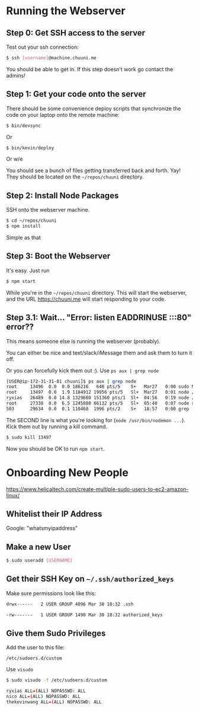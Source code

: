 # Running the Webserver

## Step 0: Get SSH access to the server
Test out your ssh connection:

```bash
$ ssh [username]@machine.chuuni.me
```

You should be able to get in. If this step doesn't work go contact the admins!

## Step 1: Get your code onto the server

There should be some convenience deploy scripts that synchronize the code on your laptop onto
the remote machine:

```bash
$ bin/devsync
```

Or 

```bash
$ bin/kevin/deploy
```

Or w/e

You should see a bunch of files getting transferred back and forth. Yay! They should be located
on the `~/repos/chuuni` directory.


## Step 2: Install Node Packages

SSH onto the webserver machine.

```bash
$ cd ~/repos/chuuni
$ npm install
```

Simple as that

## Step 3: Boot the Webserver

It's easy. Just run 

```bash
$ npm start
```

While you're in the `~/repos/chuuni` directory. This will start the webserver, and the URL 
https://chuuni.me will start responding to your code.


## Step 3.1: Wait... "Error: listen EADDRINUSE :::80" error??
This means someone else is running the webserver (probably).

You can either be nice and text/slack/iMessage them and ask them to turn it off.

Or you can forcefully kick them out :). Use `ps aux | grep node`

```bash
[USER@ip-172-31-31-81 chuuni]$ ps aux | grep node
root     13496  0.0  0.0 186216   648 pts/5    S+   Mar27   0:00 sudo NODE_ENV=production nodemon server/server.js
root     13497  0.0  1.9 1184912 19956 pts/5   Sl+  Mar27   0:01 node /usr/bin/nodemon server/server.js
ryxias   26489  0.0 14.8 1329680 151360 pts/1  Sl+  04:56   0:19 node /usr/bin/webpack --config=webpack.config.js -d --watch
root     27338  0.0  6.5 1245880 66132 pts/5   Sl+  05:40   0:07 node server/server.js
503      29634  0.0  0.1 110468  1996 pts/2    S+   18:57   0:00 grep --color=auto node
```

The SECOND line is what you're looking for (`node /usr/bin/nodemon ...`). Kick them out by running a kill command.

```bash
$ sudo kill 13497
```

Now you should be OK to run `npm start`.


# Onboarding New People

https://www.helicaltech.com/create-multiple-sudo-users-to-ec2-amazon-linux/


## Whitelist their IP Address

Google: "whatsmyipaddress"

## Make a new User

```bash
$ sudo useradd [USERNAME]
```


## Get their SSH Key on `~/.ssh/authorized_keys`

Make sure permissions look like this:
```bash
drwx------   2 USER GROUP 4096 Mar 30 18:32 .ssh
```

```bash 
-rw-------   1 USER GROUP 1490 Mar 30 18:32 authorized_keys
```

## Give them Sudo Privileges

Add the user to this file:

`/etc/sudoers.d/custom`

Use `visudo`

```bash
$ sudo visudo -f /etc/sudoers.d/custom 
```

```bash
ryxias ALL=(ALL) NOPASSWD: ALL
nico ALL=(ALL) NOPASSWD: ALL
thekevinwang ALL=(ALL) NOPASSWD: ALL
```
